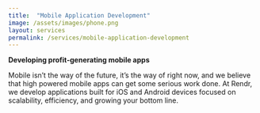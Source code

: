 ```yaml
---
title:  "Mobile Application Development"
image: /assets/images/phone.png
layout: services
permalink: /services/mobile-application-development
---
```

**Developing profit-generating mobile apps**

Mobile isn’t the way of the future, it’s the way of right now, and we believe that high powered mobile apps can get some serious work done. At Rendr, we develop applications built for iOS and Android devices focused on scalability, efficiency, and growing your bottom line.